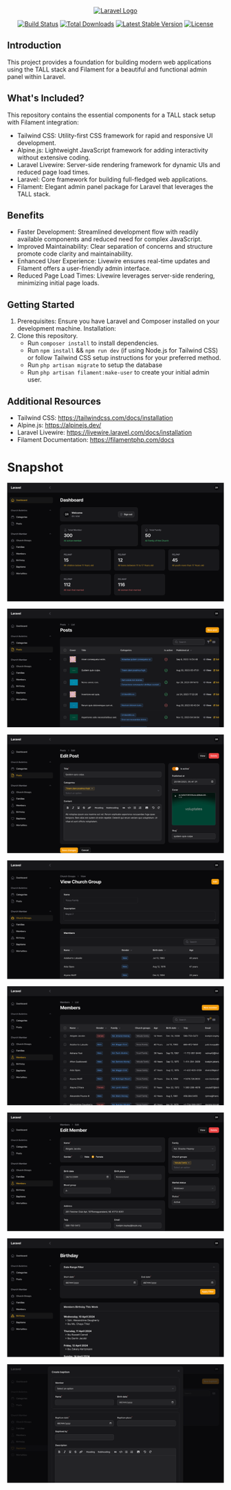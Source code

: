<p align="center"><a href="https://laravel.com" target="_blank"><img src="https://raw.githubusercontent.com/laravel/art/master/logo-lockup/5%20SVG/2%20CMYK/1%20Full%20Color/laravel-logolockup-cmyk-red.svg" width="400" alt="Laravel Logo"></a></p>

<p align="center">
<a href="https://github.com/laravel/framework/actions"><img src="https://github.com/laravel/framework/workflows/tests/badge.svg" alt="Build Status"></a>
<a href="https://packagist.org/packages/laravel/framework"><img src="https://img.shields.io/packagist/dt/laravel/framework" alt="Total Downloads"></a>
<a href="https://packagist.org/packages/laravel/framework"><img src="https://img.shields.io/packagist/v/laravel/framework" alt="Latest Stable Version"></a>
<a href="https://packagist.org/packages/laravel/framework"><img src="https://img.shields.io/packagist/l/laravel/framework" alt="License"></a>
</p>

## Introduction

This project provides a foundation for building modern web applications using the TALL stack and Filament for a beautiful and functional admin panel within Laravel.

## What's Included?

This repository contains the essential components for a TALL stack setup with Filament integration:

-   Tailwind CSS: Utility-first CSS framework for rapid and responsive UI development.
-   Alpine.js: Lightweight JavaScript framework for adding interactivity without extensive coding.
-   Laravel Livewire: Server-side rendering framework for dynamic UIs and reduced page load times.
-   Laravel: Core framework for building full-fledged web applications.
-   Filament: Elegant admin panel package for Laravel that leverages the TALL stack.

## Benefits

-   Faster Development: Streamlined development flow with readily available components and reduced need for complex JavaScript.
-   Improved Maintainability: Clear separation of concerns and structure promote code clarity and maintainability.
-   Enhanced User Experience: Livewire ensures real-time updates and Filament offers a user-friendly admin interface.
-   Reduced Page Load Times: Livewire leverages server-side rendering, minimizing initial page loads.

## Getting Started

1. Prerequisites: Ensure you have Laravel and Composer installed on your development machine.
   Installation:
2. Clone this repository.
    - Run `composer install` to install dependencies.
    - Run `npm install` && `npm run dev` (if using Node.js for Tailwind CSS) or follow Tailwind CSS setup instructions for your preferred method.
    - Run `php artisan migrate` to setup the database
    - Run `php artisan filament:make-user` to create your initial admin user.

## Additional Resources

-   Tailwind CSS: https://tailwindcss.com/docs/installation
-   Alpine.js: https://alpinejs.dev/
-   Laravel Livewire: https://livewire.laravel.com/docs/installation
-   Filament Documentation: https://filamentphp.com/docs

# Snapshot

![Dashboard](./public/images/demo/Dashboard-Laravel.png)

![Post](./public/images/demo/Posts-Laravel.png)

![Edit Post](./public/images/demo/Edit-Post-Laravel.png)

![Church Group](./public/images/demo/View-Church-Group-Laravel.png)

![Members](./public/images/demo/Members-Laravel.png)

![Edit Members](./public/images/demo/Edit-Member-Laravel.png)

![Birthday](./public/images/demo/Birthday-Laravel.png)

![Baptism](./public/images/demo/Baptisms-Laravel.png)
